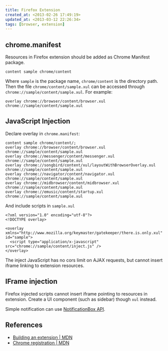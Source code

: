 ```yaml
---
title: Firefox Extension
created_at: <2013-02-26 17:49:19>
updated_at: <2013-03-12 22:26:34>
tags: [browser, extension]
---
```


chrome.manifest
---------------

Resources in Firefox extension should be added as Chrome Manifest package.

    content sample chrome/content
    
Where `sample` is the package name, `chrome/content` is the directory
path. Then the file `chrome/content/sample.xul` can be accessed through
`chrome://sample/content/sample.xul`. For example:

    overlay chrome://browser/content/browser.xul chrome://sample/content/sample.xul 

JavaScript Injection
--------------------

Declare overlay in `chrome.manifest`:

```
content sample chrome/content/;
overlay chrome://browser/content/browser.xul chrome://sample/content/sample.xul 
overlay chrome://messenger/content/messenger.xul chrome://sample/content/sample.xul 
overlay chrome://songbird/content/xul/layoutWithBrowserOverlay.xul chrome://sample/content/sample.xul
overlay chrome://navigator/content/navigator.xul chrome://sample/content/sample.xul 
overlay chrome://midbrowser/content/midbrowser.xul chrome://sample/content/sample.xul
overlay chrome://emusic/content/startup.xul  chrome://sample/content/sample.xul
```

And include scripts in `sample.xul`

```
<?xml version="1.0" encoding="utf-8"?>
<!DOCTYPE overlay>

<overlay xmlns="http://www.mozilla.org/keymaster/gatekeeper/there.is.only.xul" id="sample">
  <script type="application/x-javascript" src="chrome://sample/content/inject.js" />
</overlay>
```

The inject JavaScript has no cors limit on AJAX requests, but cannot insert
iframe linking to extension resources.

IFrame injection
----------------

Firefox injected scripts cannot insert iframe pointing to resources in
extension. Create a UI component (such as sidebar) though `xul` instead.

Simple notification can use
[NotificationBox API](https://developer.mozilla.org/en-US/docs/XUL/notificationbox).

References
----------

-   [Building an extension | MDN](https://developer.mozilla.org/en-US/docs/Building_an_Extension)
-   [Chrome registration | MDN](https://developer.mozilla.org/en-US/docs/Chrome_Registration)
